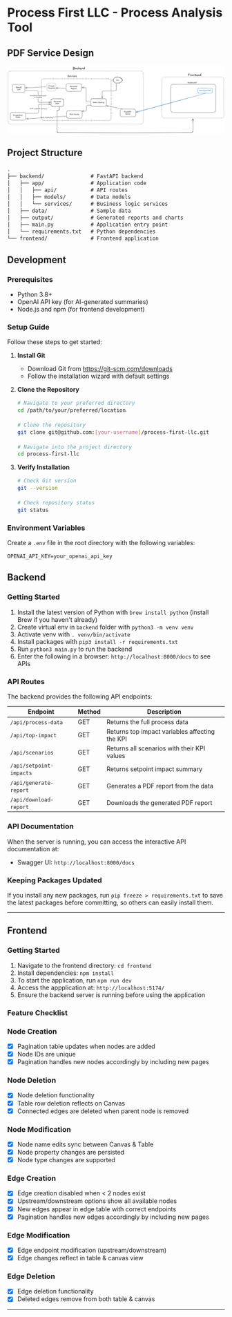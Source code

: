 # Process First LLC - Process Analysis Tool

## PDF Service Design

![System Design](SysDesign.png)

## Project Structure
```
.
├── backend/               # FastAPI backend
│   ├── app/               # Application code
│   │   ├── api/           # API routes
│   │   ├── models/        # Data models
│   │   └── services/      # Business logic services
│   ├── data/              # Sample data
│   ├── output/            # Generated reports and charts
│   ├── main.py            # Application entry point
│   └── requirements.txt   # Python dependencies
└── frontend/              # Frontend application
```

## Development
### Prerequisites
- Python 3.8+
- OpenAI API key (for AI-generated summaries)
- Node.js and npm (for frontend development)

### Setup Guide
Follow these steps to get started:

1. **Install Git**
   - Download Git from https://git-scm.com/downloads
   - Follow the installation wizard with default settings

2. **Clone the Repository**
   ```bash
   # Navigate to your preferred directory
   cd /path/to/your/preferred/location

   # Clone the repository
   git clone git@github.com:[your-username]/process-first-llc.git

   # Navigate into the project directory
   cd process-first-llc
   ```

3. **Verify Installation**
   ```bash
   # Check Git version
   git --version

   # Check repository status
   git status
   ```

### Environment Variables
Create a `.env` file in the root directory with the following variables:
```
OPENAI_API_KEY=your_openai_api_key
```

## Backend

### Getting Started
1. Install the latest version of Python with `brew install python` (install Brew if you haven't already)
2. Create virtual env in `backend` folder with `python3 -m venv venv`
3. Activate venv with `. venv/bin/activate`
4. Install packages with `pip3 install -r requirements.txt`
5. Run `python3 main.py` to run the backend
6. Enter the following in a browser: `http://localhost:8000/docs` to see APIs

### API Routes
The backend provides the following API endpoints:

| Endpoint | Method | Description |
|----------|--------|-------------|
| `/api/process-data` | GET | Returns the full process data |
| `/api/top-impact` | GET | Returns top impact variables affecting the KPI |
| `/api/scenarios` | GET | Returns all scenarios with their KPI values |
| `/api/setpoint-impacts` | GET | Returns setpoint impact summary |
| `/api/generate-report` | GET | Generates a PDF report from the data |
| `/api/download-report` | GET | Downloads the generated PDF report |

### API Documentation

When the server is running, you can access the interactive API documentation at:
- Swagger UI: `http://localhost:8000/docs`

### Keeping Packages Updated
If you install any new packages, run `pip freeze > requirements.txt` to save the latest packages before committing, so others can easily install them.

---

## Frontend
### Getting Started
1. Navigate to the frontend directory: `cd frontend`
2. Install dependencies: `npm install`
3. To start the application, run `npm run dev`
4. Access the appplication at: `http://localhost:5174/`
5. Ensure the backend server is running before using the application

### Feature Checklist

### Node Creation
- [x] Pagination table updates when nodes are added
- [x] Node IDs are unique
- [x] Pagination handles new nodes accordingly by including new pages

### Node Deletion
- [x] Node deletion functionality
- [x] Table row deletion reflects on Canvas
- [x] Connected edges are deleted when parent node is removed

### Node Modification
- [x] Node name edits sync between Canvas & Table
- [x] Node property changes are persisted
- [x] Node type changes are supported

### Edge Creation
- [x] Edge creation disabled when < 2 nodes exist
- [x] Upstream/downstream options show all available nodes
- [x] New edges appear in edge table with correct endpoints
- [x] Pagination handles new edges accordingly by including new pages

### Edge Modification
- [x] Edge endpoint modification (upstream/downstream)
- [x] Edge changes reflect in table & canvas view

### Edge Deletion
- [x] Edge deletion functionality
- [x] Deleted edges remove from both table & canvas

---
